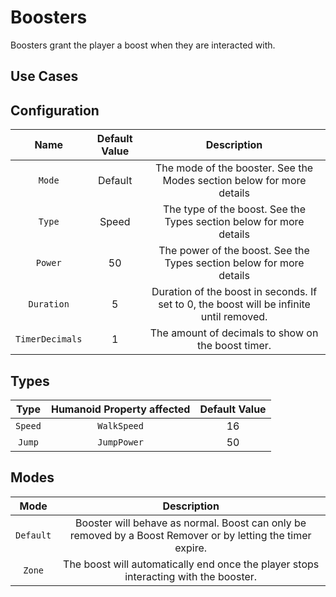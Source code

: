 # Boosters

Boosters grant the player a boost when they are interacted with.

## Use Cases

## Configuration
| Name | Default Value | Description
|:-----:|:-----:|:-----:
| `Mode` | Default | The mode of the booster. See the Modes section below for more details
| `Type` | Speed | The type of the boost. See the Types section below for more details
| `Power` | 50 | The power of the boost. See the Types section below for more details
| `Duration` | 5 | Duration of the boost in seconds. If set to 0, the boost will be infinite until removed.
| `TimerDecimals` | 1 | The amount of decimals to show on the boost timer.

## Types
| Type | Humanoid Property affected | Default Value
|:-----:|:-----:|:-----:
| `Speed` | `WalkSpeed` | 16
| `Jump` | `JumpPower` | 50

## Modes
| Mode | Description
|:-----:|:-----:
| `Default` | Booster will behave as normal. Boost can only be removed by a Boost Remover or by letting the timer expire.
| `Zone` | The boost will automatically end once the player stops interacting with the booster.